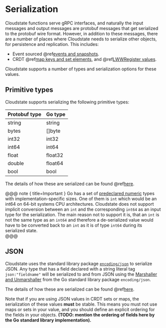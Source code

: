 # Serialization

Cloudstate functions serve gRPC interfaces, and naturally the input messages and output messages are protobuf messages that get serialized to the protobuf wire format. However, in addition to these messages, there are a number of places where Cloudstate needs to serialize other objects, for persistence and replication. This includes:

* Event sourced @ref[events and snapshots](eventsourced.md#persistence-types-and-serialization).
* CRDT @ref[map keys and set elements](crdt.md), and @ref[LWWRegister values](crdt.md).

Cloudstate supports a number of types and serialization options for these values.

## Primitive types

Cloudstate supports serializing the following primitive types:

| Protobuf type | Go type     |
|---------------|-------------|
| string        | string      |
| bytes         | []byte      |
| int32         | int32       |
| int64         | int64       |
| float         | float32     |
| double        | float64     |
| bool          | bool        |

The details of how these are serialized can be found @ref[here](../../../developer/language-support/serialization.md#primitive-values).

@@@ note { title=Important }
Go has a set of [predeclared numeric](https://golang.org/ref/spec#Numeric_types) types with implementation-specific sizes. One of them is `int` which would be an int64 on 64-bit systems CPU architectures. Cloudstate does not support implicit conversion between an `int` and the corresponding `int64` as an input type for the serialization. The main reason not to support it is, that an `int` is not the same type as an `int64` and therefore a de-serialized value would have to be converted back to an `int` as it is of type `int64` during its serialized state.    
@@@

## JSON

Cloudstate uses the standard library package [`encoding/json`](https://golang.org/pkg/encoding/json/) to serialize JSON. Any type that has a field declared with a string literal tag ``json:"fieldname"`` will be serialized to and from JSON using the [Marshaller and Unmarshaller](https://golang.org/pkg/encoding/json/#Marshal) from the Go standard library package `encoding/json`.

The details of how these are serialized can be found @ref[here](../../../developer/language-support/serialization.md#json-values).

Note that if you are using JSON values in CRDT sets or maps, the serialization of these values **must** be stable. This means you must not use maps or sets in your value, and you should define an explicit ordering for the fields in your objects. **(TODO: mention the ordering of fields here by the Go standard library implementation).**
